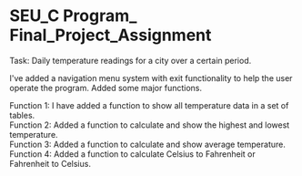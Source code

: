 # SEU_C Program_ Final_Project_Assignment

Task: Daily temperature readings for a city over a certain period.

I've added a navigation menu system with exit functionality to help the user operate the program. Added some major functions.

Function 1: I have added a function to show all temperature data in a set of tables.<br>
Function 2: Added a function to calculate and show the highest and lowest temperature.<br>
Function 3: Added a function to calculate and show average temperature.<br>
Function 4: Added a function to calculate Celsius to Fahrenheit or Fahrenheit to Celsius.
